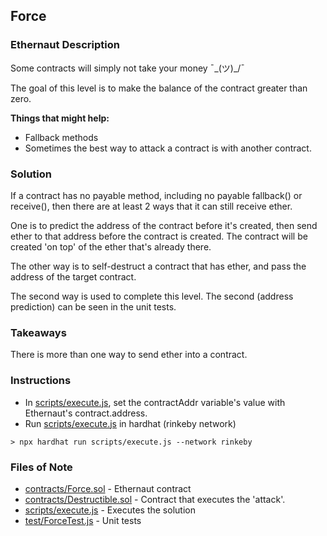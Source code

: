 ## Force

### Ethernaut Description
Some contracts will simply not take your money ¯\_(ツ)_/¯

The goal of this level is to make the balance of the contract greater than zero.

**Things that might help:**
- Fallback methods
- Sometimes the best way to attack a contract is with another contract.

### Solution 
If a contract has no payable method, including no payable fallback() or receive(), then there are at least 2 ways that it can still receive ether. 

One is to predict the address of the contract before it's created, then send ether to that address before the contract is created. The contract will be created 'on top' of the ether that's already there. 

The other way is to self-destruct a contract that has ether, and pass the address of the target contract. 

The second way is used to complete this level. The second (address prediction) can be seen in the unit tests. 

### Takeaways
There is more than one way to send ether into a contract. 

### Instructions
- In [scripts/execute.js](scripts/execute.js), set the contractAddr variable's value with Ethernaut's contract.address. 
- Run [scripts/execute.js](scripts/execute.js) in hardhat (rinkeby network)

`> npx hardhat run scripts/execute.js --network rinkeby`

### Files of Note
- [contracts/Force.sol](contracts/Force.sol) - Ethernaut contract
- [contracts/Destructible.sol](contracts/Destructible.sol) - Contract that executes the 'attack'. 
- [scripts/execute.js](scripts/execute.js) - Executes the solution 
- [test/ForceTest.js](test/ForceTest.js) - Unit tests 
